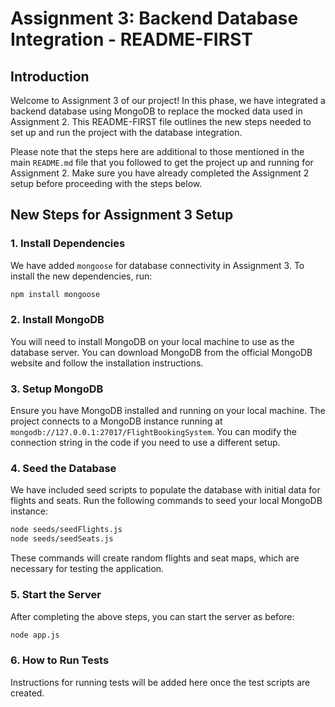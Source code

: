 # Assignment 3: Backend Database Integration - README-FIRST

## Introduction
Welcome to Assignment 3 of our project! In this phase, we have integrated a backend database using MongoDB to replace the mocked data used in Assignment 2. This README-FIRST file outlines the new steps needed to set up and run the project with the database integration.

Please note that the steps here are additional to those mentioned in the main `README.md` file that you followed to get the project up and running for Assignment 2. Make sure you have already completed the Assignment 2 setup before proceeding with the steps below.

## New Steps for Assignment 3 Setup

### 1. Install Dependencies
We have added `mongoose` for database connectivity in Assignment 3. To install the new dependencies, run:

```bash
npm install mongoose
```

### 2. Install MongoDB
You will need to install MongoDB on your local machine to use as the database server. You can download MongoDB from the official MongoDB website and follow the installation instructions.

### 3. Setup MongoDB
Ensure you have MongoDB installed and running on your local machine. The project connects to a MongoDB instance running at `mongodb://127.0.0.1:27017/FlightBookingSystem`. You can modify the connection string in the code if you need to use a different setup.

### 4. Seed the Database
We have included seed scripts to populate the database with initial data for flights and seats. Run the following commands to seed your local MongoDB instance:

```bash
node seeds/seedFlights.js
node seeds/seedSeats.js
```

These commands will create random flights and seat maps, which are necessary for testing the application.

### 5. Start the Server
After completing the above steps, you can start the server as before:

```bash
node app.js
```

### 6. How to Run Tests
Instructions for running tests will be added here once the test scripts are created.

